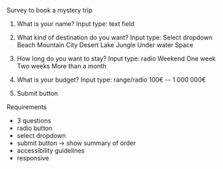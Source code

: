 Survey to book a mystery trip

1. What is your name?
Input type: text field

2. What kind of destination do you want?
Input type: Select dropdown
Beach 
Mountain
City
Desert
Lake
Jungle
Under water
Space

3. How long do you want to stay?
Input type: radio
Weekend
One week
Two weeks
More than a month

4. What is your budget?
Input type: range/radio
100€ -- 1 000 000€

5. Submit button

Requirements
- 3 questions
- radio button
- select dropdown
- submit button  -> show summary of order
- accessibility guidelines
- responsive
